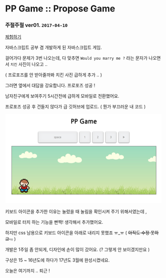 # PP Game :: Propose Game #

### 주절주절 ver01. `2017-04-10`

[체험하기](http://toring.dothome.co.kr/foryou/ppgame.html)

자바스크립트 공부 겸 개발하게 된 자바스크립트 게임.

걸어가다 문제가 3번 나오는데, 다 맞추면 `Would you marry me ?` 라는 문자가 나오면서 `치킨` 사진이 나오고 ..

( 프로포즈를 안 받아줄까봐 치킨 사진 급하게 추가 .. )

그러면 옆에서 대답을 강요합니다. 프로포즈 성공 !

남자친구에게 보여주기 5시간전에 급하게 모바일로 전환했어요.

프로포즈 성공 후 건들지 않다가 급 깃허브에 업로드. ( 뭔가 부끄러운 내 코드 )

<img src="https://github.com/arikim92/pp-game/blob/master/assets/pp-game-ss01.png" alt="screenshot">

키보드 아이콘을 추가한 이유는 눌렸을 때 눌림을 확인시켜 주기 위해서였는데 ,

모바일로 터치 하는 기능을 빤짝! 생각해서 추가했어요.

하지만 css 남용으로 키보드 아이콘을 아래로 내리지 못했죠 ㅠ_ㅠ ( ~~아직도 수정 못하고 ..~~ )

개발은 1주일 좀 안되게, 디자인에 손이 많이 갔어요. (? 그렇게 안 보이겠지만요 )

구상은 15 ~ 16년도에 하다가 17년도 3월에 완성시켰네요.

오늘은 여기까지 .. 퇴근 !
